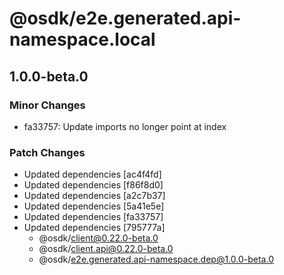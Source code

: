 # @osdk/e2e.generated.api-namespace.local

## 1.0.0-beta.0

### Minor Changes

- fa33757: Update imports no longer point at index

### Patch Changes

- Updated dependencies [ac4f4fd]
- Updated dependencies [f86f8d0]
- Updated dependencies [a2c7b37]
- Updated dependencies [5a41e5e]
- Updated dependencies [fa33757]
- Updated dependencies [795777a]
  - @osdk/client@0.22.0-beta.0
  - @osdk/client.api@0.22.0-beta.0
  - @osdk/e2e.generated.api-namespace.dep@1.0.0-beta.0
